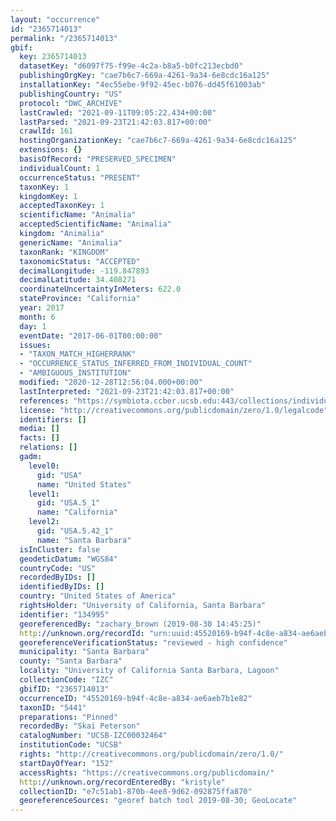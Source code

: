 ```yaml
---
layout: "occurrence"
id: "2365714013"
permalink: "/2365714013"
gbif:
  key: 2365714013
  datasetKey: "d6097f75-f99e-4c2a-b8a5-b0fc213ecbd0"
  publishingOrgKey: "cae7b6c7-669a-4261-9a34-6e8cdc16a125"
  installationKey: "4ec55ebe-9f92-45ec-b076-dd45f61003ab"
  publishingCountry: "US"
  protocol: "DWC_ARCHIVE"
  lastCrawled: "2021-09-11T09:05:22.434+00:00"
  lastParsed: "2021-09-23T21:42:03.817+00:00"
  crawlId: 161
  hostingOrganizationKey: "cae7b6c7-669a-4261-9a34-6e8cdc16a125"
  extensions: {}
  basisOfRecord: "PRESERVED_SPECIMEN"
  individualCount: 1
  occurrenceStatus: "PRESENT"
  taxonKey: 1
  kingdomKey: 1
  acceptedTaxonKey: 1
  scientificName: "Animalia"
  acceptedScientificName: "Animalia"
  kingdom: "Animalia"
  genericName: "Animalia"
  taxonRank: "KINGDOM"
  taxonomicStatus: "ACCEPTED"
  decimalLongitude: -119.847893
  decimalLatitude: 34.408271
  coordinateUncertaintyInMeters: 622.0
  stateProvince: "California"
  year: 2017
  month: 6
  day: 1
  eventDate: "2017-06-01T00:00:00"
  issues:
  - "TAXON_MATCH_HIGHERRANK"
  - "OCCURRENCE_STATUS_INFERRED_FROM_INDIVIDUAL_COUNT"
  - "AMBIGUOUS_INSTITUTION"
  modified: "2020-12-28T12:56:04.000+00:00"
  lastInterpreted: "2021-09-23T21:42:03.817+00:00"
  references: "https://symbiota.ccber.ucsb.edu:443/collections/individual/index.php?occid=134995"
  license: "http://creativecommons.org/publicdomain/zero/1.0/legalcode"
  identifiers: []
  media: []
  facts: []
  relations: []
  gadm:
    level0:
      gid: "USA"
      name: "United States"
    level1:
      gid: "USA.5_1"
      name: "California"
    level2:
      gid: "USA.5.42_1"
      name: "Santa Barbara"
  isInCluster: false
  geodeticDatum: "WGS84"
  countryCode: "US"
  recordedByIDs: []
  identifiedByIDs: []
  country: "United States of America"
  rightsHolder: "University of California, Santa Barbara"
  identifier: "134995"
  georeferencedBy: "zachary_brown (2019-08-30 14:45:25)"
  http://unknown.org/recordId: "urn:uuid:45520169-b94f-4c8e-a834-ae6aeb7b1e82"
  georeferenceVerificationStatus: "reviewed - high confidence"
  municipality: "Santa Barbara"
  county: "Santa Barbara"
  locality: "University of California Santa Barbara, Lagoon"
  collectionCode: "IZC"
  gbifID: "2365714013"
  occurrenceID: "45520169-b94f-4c8e-a834-ae6aeb7b1e82"
  taxonID: "5441"
  preparations: "Pinned"
  recordedBy: "Skai Peterson"
  catalogNumber: "UCSB-IZC00032464"
  institutionCode: "UCSB"
  rights: "http://creativecommons.org/publicdomain/zero/1.0/"
  startDayOfYear: "152"
  accessRights: "https://creativecommons.org/publicdomain/"
  http://unknown.org/recordEnteredBy: "kristyle"
  collectionID: "e7c51ab1-870b-4ee8-9d62-092875ffa870"
  georeferenceSources: "georef batch tool 2019-08-30; GeoLocate"
---
```

